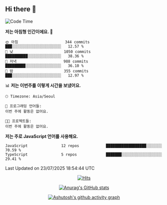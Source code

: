 ## Hi there 👋

<!--
**pnh135/pnh135** is a ✨ _special_ ✨ repository because its `README.md` (this file) appears on your GitHub profile.

Here are some ideas to get you started:

- 🔭 I’m currently working on ...
- 🌱 I’m currently learning ...
- 👯 I’m looking to collaborate on ...
- 🤔 I’m looking for help with ...
- 💬 Ask me about ...
- 📫 How to reach me: ...
- 😄 Pronouns: ...
- ⚡ Fun fact: ...
-->

<!--START_SECTION:waka-->
![Code Time](http://img.shields.io/badge/Code%20Time-272%20hrs%2036%20mins-blue)

**저는 아침형 인간이에요. 🐤** 

```text
🌞 아침                     344 commits         ███░░░░░░░░░░░░░░░░░░░░░░   12.57 % 
🌆 낮　                     1050 commits        ██████████░░░░░░░░░░░░░░░   38.36 % 
🌃 저녁                     988 commits         █████████░░░░░░░░░░░░░░░░   36.10 % 
🌙 밤　                     355 commits         ███░░░░░░░░░░░░░░░░░░░░░░   12.97 % 
```


📊 **저는 이번주를 이렇게 시간을 보냈어요.** 

```text
🕑︎ Timezone: Asia/Seoul

💬 프로그래밍 언어들: 
이번 주에 활동은 없어요.

🐱‍💻 프로젝트들: 
이번 주에 활동은 없어요.
```

**저는 주로 JavaScript 언어를 사용해요.** 

```text
JavaScript               12 repos            ██████████████████░░░░░░░   70.59 % 
TypeScript               5 repos             ███████░░░░░░░░░░░░░░░░░░   29.41 % 
```




 Last Updated on 23/07/2025 18:54:44 UTC
<!--END_SECTION:waka-->

  <div align=center>
	
  [![Hits](https://hits.seeyoufarm.com/api/count/incr/badge.svg?url=https%3A%2F%2Fgithub.com%2Fpnh135&count_bg=%2379C83D&title_bg=%23555555&icon=&icon_color=%23E7E7E7&title=hits&edge_flat=false)](https://hits.seeyoufarm.com) 
	
  </div>

<div align=center>
	
[![Anurag's GitHub stats](https://github-readme-stats.vercel.app/api?username=pnh135&show_icons=true&theme=radical)](https://github.com/anuraghazra/github-readme-stats)

</div>

<div align=center>
	
[![Ashutosh's github activity graph](https://github-readme-activity-graph.vercel.app/graph?username=pnh135&theme=merko)](https://github.com/ashutosh00710/github-readme-activity-graph)

</div>
